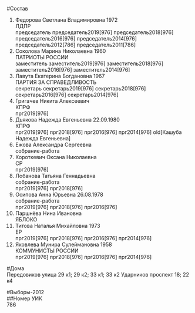 #Состав  
1. Федорова Светлана Владимировна 1972  
    ЛДПР  
    председатель председатель2019[976] председатель2018[976] председатель2016[976] председатель2014[976] председатель2012[786] председатель2011[786]  
2. Соколова Марина Николаевна 1960  
    ПАТРИОТЫ РОССИИ  
    заместитель заместитель2019[976] заместитель2018[976] заместитель2016[976] заместитель2014[976]  
3. Лавута Екатерина Богдановна 1967  
    ПАРТИЯ ЗА СПРАВЕДЛИВОСТЬ  
    секретарь секретарь2019[976] секретарь2018[976] секретарь2016[976] секретарь2014[976]  
4. Григачев Никита Алексеевич  
    КПРФ  
    прг2019[976]  
5. Дьякова Надежда Евгеньевна 22.09.1980  
    КПРФ  
    прг2019[976] прг2018[976] прг2016[976] прг2014[976] old[Кашуба Надежда Евгеньевна]  
6. Ежова Александра Сергеевна  
    собрание-работа  
7. Короткевич Оксана Николаевна  
    СР  
    прг2019[976]  
8. Лобанова Татьяна Геннадьевна  
    собрание-работа  
    прг2019[976] прг2018[976]  
9. Осипова Анна Юрьевна 26.08.1978  
    собрание-работа  
    прг2019[976] прг2018[976] прг2016[976]  
10. Паршнёва Нина Ивановна  
    ЯБЛОКО  
11. Титова Наталья Михайловна 1973  
    ЕР  
    прг2019[976] прг2018[976] прг2016[976] прг2014[976]  
12. Яковлева Мунира Сулеймановна 1958  
    КОММУНИСТЫ РОССИИ  
    прг2019[976] прг2018[976] прг2016[976] прг2014[976]  
  
#Дома  
Передовиков улица 29 к1; 29 к2; 33 к1; 33 к2 Ударников проспект 18; 22 к4  
  
#Выборы-2012  
##Номер УИК  
786  
